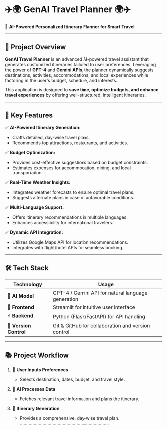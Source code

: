 # ✈️🌍 GenAI Travel Planner 🌍✈️  
🎯 **AI-Powered Personalized Itinerary Planner for Smart Travel**

---

## 🚀 Project Overview

**GenAI Travel Planner** is an advanced AI-powered travel assistant that generates customized itineraries tailored to user preferences. Leveraging the power of **GPT-4** and **Gemini APIs**, the planner dynamically suggests destinations, activities, accommodations, and local experiences while factoring in the user's budget, schedule, and interests.

This application is designed to **save time, optimize budgets, and enhance travel experiences** by offering well-structured, intelligent itineraries.

---

## 🎁 Key Features

✅ **AI-Powered Itinerary Generation:**  
- Crafts detailed, day-wise travel plans.  
- Recommends top attractions, restaurants, and activities.

✅ **Budget Optimization:**  
- Provides cost-effective suggestions based on budget constraints.  
- Estimates expenses for accommodation, dining, and local transportation.

✅ **Real-Time Weather Insights:**  
- Integrates weather forecasts to ensure optimal travel plans.  
- Suggests alternate plans in case of unfavorable conditions.

✅ **Multi-Language Support:**  
- Offers itinerary recommendations in multiple languages.  
- Enhances accessibility for international travelers.

✅ **Dynamic API Integration:**  
- Utilizes Google Maps API for location recommendations.  
- Integrates with flight/hotel APIs for seamless booking.

---

## 🛠️ Tech Stack

| Technology    | Usage                                  |
|---------------|----------------------------------------|
| 🧠 **AI Model**   | GPT-4 / Gemini API for natural language generation |
| 🎨 **Frontend**    | Streamlit for intuitive user interface |
| ⚡ **Backend**     | Python (Flask/FastAPI) for API handling |
| 🔗 **Version Control** | Git & GitHub for collaboration and version control |

---

## 📚 Project Workflow

1. 📝 **User Inputs Preferences**  
   - Selects destination, dates, budget, and travel style.  

2. 🔎 **AI Processes Data**  
   - Fetches relevant travel information and plans the itinerary.  

3. 📢 **Itinerary Generation**  
   - Provides a comprehensive, day-wise travel plan.  
.......................................................................
